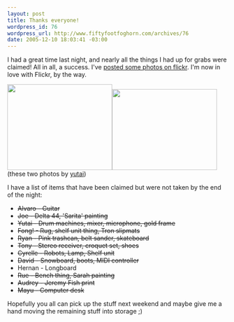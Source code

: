 ```yaml
--- 
layout: post
title: Thanks everyone!
wordpress_id: 76
wordpress_url: http://www.fiftyfootfoghorn.com/archives/76
date: 2005-12-10 18:03:41 -03:00
---
```

I had a great time last night, and nearly all the things I had up for grabs were claimed! All in all, a success. I've <a href="http://flickr.com/photos/fiftyfeet/sets/1552075/">posted some photos on flickr</a>. I'm now in love with Flickr, by the way.

<a href="http://flickr.com/photos/fiftyfeet/sets/1552075/"><img src="http://static.flickr.com/20/72174484_430cd47fdd_m.jpg" width="240" height="196" alt="" border="0" /><img src="http://static.flickr.com/34/72247954_005221a180_m.jpg" width="240" height="185" alt="" border="0" /></a> 
(these two photos by <a href="http://flickr.com/photos/yutai/">yutai</a>)

I have a list of items that have been claimed but were not taken by the end of the night:

<ul>
	<li><s>Alvaro - Guitar</s></li>
	<li><s>Joe - Delta 44, 'Sarita' painting</s></li>
	<li><s>Yutai - Drum machines, mixer, microphone, gold frame</s></li>
	<li><s>Fong! - Rug, shelf unit thing, Tron slipmats</s></li>
	<li><s>Ryan - Pink trashcan, belt sander, skateboard</s></li>
	<li><s>Tony - Stereo receiver, croquet set, shoes</s></li>
	<li><s>Cyrelle - Robots, Lamp, Shelf unit</s></li>
	<li><s>David - Snowboard, boots, MIDI controller</s></li>
	<li>Hernan - Longboard</li>
	<li><s>Rue - Bench thing, Sarah painting</s></li>
	<li><s>Audrey - Jeremy Fish print</s></li>
	<li><s>Mayu - Computer desk</s></li>
</ul>

Hopefully you all can pick up the stuff next weekend and maybe give me a hand moving the remaining stuff into storage ;)
